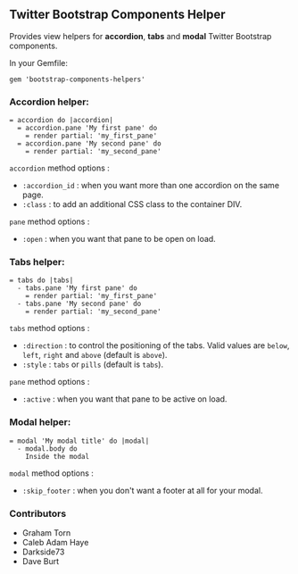 ## Twitter Bootstrap Components Helper

Provides view helpers for **accordion**, **tabs** and **modal** Twitter Bootstrap components.

In your Gemfile:

    gem 'bootstrap-components-helpers'

### Accordion helper:
    
    = accordion do |accordion|
      = accordion.pane 'My first pane' do
        = render partial: 'my_first_pane'
      = accordion.pane 'My second pane' do
        = render partial: 'my_second_pane'

`accordion` method options :

  - `:accordion_id` : when you want more than one accordion on the same page.
  - `:class` : to add an additional CSS class to the container DIV.

`pane` method options :

  - `:open` : when you want that pane to be open on load.
  
### Tabs helper:

    = tabs do |tabs|
      - tabs.pane 'My first pane' do
        = render partial: 'my_first_pane'
      - tabs.pane 'My second pane' do
        = render partial: 'my_second_pane'
        
`tabs` method options :

  - `:direction` : to control the positioning of the tabs. Valid values are `below`, `left`, `right` and `above` (default is `above`).
  - `:style` : `tabs` or `pills` (default is `tabs`).

`pane` method options :

  - `:active` : when you want that pane to be active on load.

### Modal helper:

    = modal 'My modal title' do |modal|
      - modal.body do
        Inside the modal

`modal` method options :

  - `:skip_footer` : when you don't want a footer at all for your modal.

### Contributors

  - Graham Torn
  - Caleb Adam Haye
  - Darkside73
  - Dave Burt

